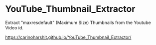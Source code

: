 # YouTube_Thumbnail_Extractor
Extract "maxresdefault" (Maximum Size) Thumbnails from the Youtube Video id.

https://carinoharshit.github.io/YouTube_Thumbnail_Extractor/
